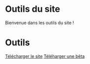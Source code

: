 # Outils du site
Bienvenue dans les outils du site !
# Outils
[Télécharger le site](https://pipelines.actions.githubusercontent.com/serviceHosts/eadd73ec-d0e5-4379-956e-b6176362c4e1/_apis/pipelines/1/runs/28/signedartifactscontent?artifactName=github-pages&urlExpires=2022-05-18T12%3A26%3A51.9350084Z&urlSigningMethod=HMACV2&urlSignature=LCqv%2FbPXyADZgbC2l7Vw%2FkjKSGyLQm3JSDfCLkSnZ%2FQ%3D)
[Téléharger une bêta](Beta/)
